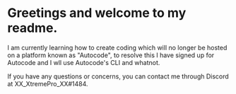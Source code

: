 # Greetings and welcome to my readme.

I am currently learning how to create coding which will no longer be hosted on a platform known as "Autocode", to resolve this I have signed up for Autocode and I wll use Autocode's CLI and whatnot.

If you have any questions or concerns, you can contact me through Discord at XX_XtremePro_XX#1484.
